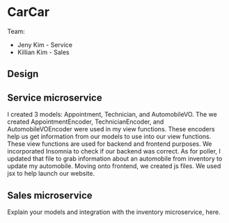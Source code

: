 # CarCar

Team:

* Jeny Kim - Service
* Killian Kim - Sales

## Design

## Service microservice

I created 3 models: Appointment, Technician, and AutomobileVO. The we created AppointmentEncoder, TechnicianEncoder, and AutomobileVOEncoder were used in my view functions. These encoders help us get information from our models to use into our view functions. These view functions are used for backend and frontend purposes. We incorporated Insomnia to check if our backend was correct. As for poller, I updated that file to grab information about an automobile from inventory to update my automobile. Moving onto frontend, we created js files. We used jsx to help launch our website.

## Sales microservice

Explain your models and integration with the inventory
microservice, here.
